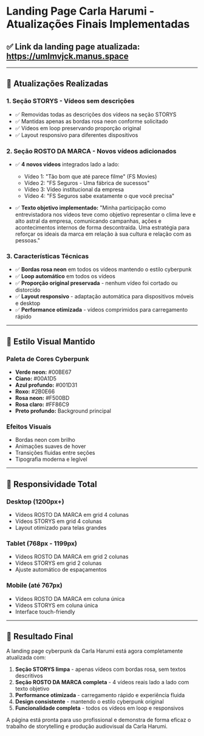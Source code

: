 # Landing Page Carla Harumi - Atualizações Finais Implementadas

## ✅ **Link da landing page atualizada:** https://umlmvjck.manus.space

---

## 🎯 **Atualizações Realizadas**

### 1. **Seção STORYS - Vídeos sem descrições**
- ✅ Removidas todas as descrições dos vídeos na seção STORYS
- ✅ Mantidas apenas as bordas rosa neon conforme solicitado
- ✅ Vídeos em loop preservando proporção original
- ✅ Layout responsivo para diferentes dispositivos

### 2. **Seção ROSTO DA MARCA - Novos vídeos adicionados**
- ✅ **4 novos vídeos** integrados lado a lado:
  - Vídeo 1: "Tão bom que até parece filme" (FS Movies)
  - Vídeo 2: "FS Seguros - Uma fábrica de sucessos"
  - Vídeo 3: Vídeo institucional da empresa
  - Vídeo 4: "FS Seguros sabe exatamente o que você precisa"

- ✅ **Texto objetivo implementado:**
  "Minha participação como entrevistadora nos vídeos teve como objetivo representar o clima leve e alto astral da empresa, comunicando campanhas, ações e acontecimentos internos de forma descontraída. Uma estratégia para reforçar os ideais da marca em relação à sua cultura e relação com as pessoas."

### 3. **Características Técnicas**
- ✅ **Bordas rosa neon** em todos os vídeos mantendo o estilo cyberpunk
- ✅ **Loop automático** em todos os vídeos
- ✅ **Proporção original preservada** - nenhum vídeo foi cortado ou distorcido
- ✅ **Layout responsivo** - adaptação automática para dispositivos móveis e desktop
- ✅ **Performance otimizada** - vídeos comprimidos para carregamento rápido

---

## 🎨 **Estilo Visual Mantido**

### Paleta de Cores Cyberpunk
- **Verde neon:** #00BE67
- **Ciano:** #00A1D5  
- **Azul profundo:** #001D31
- **Roxo:** #2B0E66
- **Rosa neon:** #F500BD
- **Rosa claro:** #FF86C9
- **Preto profundo:** Background principal

### Efeitos Visuais
- Bordas neon com brilho
- Animações suaves de hover
- Transições fluidas entre seções
- Tipografia moderna e legível

---

## 📱 **Responsividade Total**

### Desktop (1200px+)
- Vídeos ROSTO DA MARCA em grid 4 colunas
- Vídeos STORYS em grid 4 colunas
- Layout otimizado para telas grandes

### Tablet (768px - 1199px)
- Vídeos ROSTO DA MARCA em grid 2 colunas
- Vídeos STORYS em grid 2 colunas
- Ajuste automático de espaçamentos

### Mobile (até 767px)
- Vídeos ROSTO DA MARCA em coluna única
- Vídeos STORYS em coluna única
- Interface touch-friendly

---

## 🚀 **Resultado Final**

A landing page cyberpunk da Carla Harumi está agora completamente atualizada com:

1. **Seção STORYS limpa** - apenas vídeos com bordas rosa, sem textos descritivos
2. **Seção ROSTO DA MARCA completa** - 4 vídeos reais lado a lado com texto objetivo
3. **Performance otimizada** - carregamento rápido e experiência fluida
4. **Design consistente** - mantendo o estilo cyberpunk original
5. **Funcionalidade completa** - todos os vídeos em loop e responsivos

A página está pronta para uso profissional e demonstra de forma eficaz o trabalho de storytelling e produção audiovisual da Carla Harumi.

